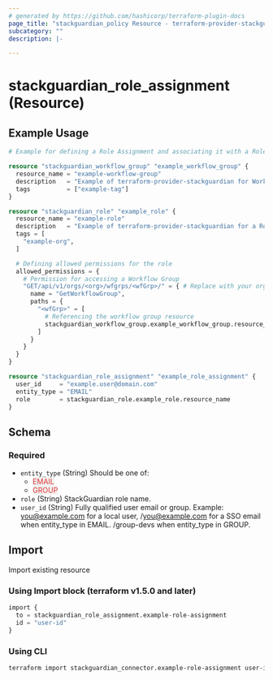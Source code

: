 ```yaml
---
# generated by https://github.com/hashicorp/terraform-plugin-docs
page_title: "stackguardian_policy Resource - terraform-provider-stackguardian"
subcategory: ""
description: |-

---
```


# stackguardian_role_assignment (Resource)

## Example Usage

```terraform
# Example for defining a Role Assignment and associating it with a Role and Workflow Group in StackGuardian

resource "stackguardian_workflow_group" "example_workflow_group" {
  resource_name = "example-workflow-group"
  description   = "Example of terraform-provider-stackguardian for Workflow Group"
  tags          = ["example-tag"]
}

resource "stackguardian_role" "example_role" {
  resource_name = "example-role"
  description   = "Example of terraform-provider-stackguardian for a Role"
  tags = [
    "example-org",
  ]

  # Defining allowed permissions for the role
  allowed_permissions = {
    # Permission for accessing a Workflow Group
    "GET/api/v1/orgs/<org>/wfgrps/<wfGrp>/" = { # Replace with your organization name
      name = "GetWorkflowGroup",
      paths = {
        "<wfGrp>" = [
          # Referencing the workflow group resource
          stackguardian_workflow_group.example_workflow_group.resource_name,
        ]
      }
    }
  }
}

resource "stackguardian_role_assignment" "example_role_assignment" {
  user_id     = "example.user@domain.com"
  entity_type = "EMAIL"
  role        = stackguardian_role.example_role.resource_name
}
```

<!-- schema generated by tfplugindocs -->
## Schema

### Required

- `entity_type` (String) Should be one of:
	- <span style="background-color: #eff0f0; color: #e53835;">EMAIL</span>
	- <span style="background-color: #eff0f0; color: #e53835;">GROUP</span>
- `role` (String) StackGuardian role name.
- `user_id` (String) Fully qualified user email or group. Example: you@example.com for a local user, <SSO Login Method Identifier>/you@example.com for a SSO email when entity_type in EMAIL. <SSO Login Method Identifier>/group-devs when entity_type in GROUP.



## Import

Import existing resource

### Using Import block (terraform v1.5.0 and later)
```terraform
import {
  to = stackguardian_role_assignment.example-role-assignment
  id = "user-id"
}
```

### Using CLI
```bash
terraform import stackguardian_connector.example-role-assignment user-id
```